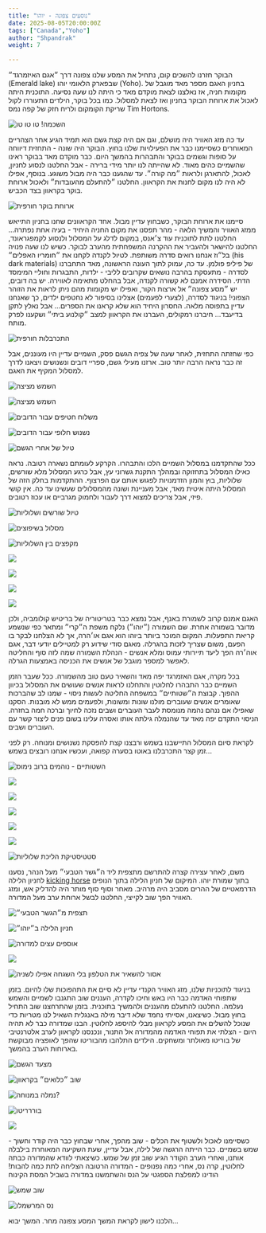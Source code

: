 ```yaml
---
title: "נוסעים צפונה - יוהו"
date: 2025-08-05T20:00:00Z
tags: ["Canada","Yoho"]
author: "Shpandrak"
weight: 7

---
```


הבוקר חזרנו להשכים קום, נתחיל את המסע שלנו צפונה דרך ״אגם האיזמרגד״ (Emerald lake) שבפארק הלאומי יוהו (Yoho). בחניון האגם מספר מאד מוגבל של מקומות חניה, אז נאלצנו לצאת מוקדם מאד כי היתה לנו שעה נסיעה. התוכנית היתה לאכול את ארוחת הבוקר בחניון ואז לצאת למסלול. כמו בכל בוקר, הילדים התעוררו לקול שריקת הקומקום ולריח חזק של קפה נמס Tim Hortons.

![](goodMorning.jpg "השכמה! טו טו טו")

עד כה מזג האוויר היה מושלם, וגם אם היה קצת גשם הוא תמיד הגיע אחר הצהריים המאוחרים כשסיימנו כבר את הפעילויות שלנו בחוץ. הבוקר היה שונה - התחזית דיווחה על סופות וגשמים בבוקר והתבהרות בהמשך היום. כבר מוקדם מאד בבוקר ראינו שהשמיים כהים מאוד. לא שהייתה לנו יותר מידי ברירה - אבל החלטנו לנסוע לחניון, לאכול, להתארגן ולראות ״מה קורה״. עד שהגענו כבר היה מבול משוגע. בנוסף, אפילו לא היה לנו מקום לחנות את הקראוון. החלטנו ״להתעלם מהעובדות״ ולאכול ארוחת בוקר בקראוון בצד הכביש.

![](breakfastRain.jpg "ארוחת בוקר חורפית")

סיימנו את ארוחת הבוקר, כשבחוץ עדיין מבול. אחד הקראוונים שחנו בחניון התייאש ממזג האוויר והמשיך הלאה - מהר תפסנו את מקום החניה היחיד - בעיה אחת נפתרה... החלטנו לתת לתוכנית עוד צ׳אנס, במקום לדלג על המסלול ולנסוע לקמפגראונד, החלטנו להישאר ולהעביר את ההקרנה המשפחתית מהערב לבוקר. כשיש לנו שעה פנויה בל״וז אנחנו רואים סדרה משותפת. לטיול לקנדה לקחנו את ״חומריו האפלים״ (his dark materials) של פיליפ פולמן. עד כה, עמוק לתוך העונה הראשונה, מאד התחברנו לסדרה - מתעסקת בהרבה נושאים שקרובים לליבי - ילדות, התבגרות וחוליי המימסד הדתי. הסידרה אמנם לא קשורה לקנדה, אבל בהחלט מתאימה לאווירה. יש בה דובים, יש ״מסע צפונה״ אל ארצות הקור, ואפילו יש מקומות מהם ניתן לראות את הזוהר הצפוני! בניגוד לסדרה, (לצערי לפעמים) אצלינו בסיפור לא נחטפים ילדים, כך שאנחנו עדיין בתפוסה מלאה.  החסרון היחיד הוא שלא קראנו את הספרים... אבל נאלץ לתקן בדיעבד... חיברנו רמקולים, העברנו את הקראוון למצב ״קולנוע ביתי״ ושקענו לפרק מותח.

![](raindyCuddling.jpg "התכרבלות חורפית")

כפי שחזתה התחזית, לאחר שעה של צפיה הגשם פסק, השמיים עדיין היו מעוננים, אבל זה כבר נראה הרבה יותר טוב. ארזנו מעילי גשם, ספריי דובים ונשנושים ויצאנו לדרך למסלול המקיף את האגם.

![](emerlad1.jpg "השמש מציצה")

![](emerald2.jpg "השמש מציצה")

![](emeraldBearWarning.jpg "משלוח חטיפים עבור הדובים")

![](emeraldBerries.jpg "נשנוש חלופי עבור הדובים")

![](emeraldWetLeaves.jpg "טיול של אחרי הגשם")

ככל שהתקדמנו במסלול השמיים הלכו והתבהרו. הקרקע לעומתם נשארה רטובה. נראה כאילו המסלול בתחזוקה ובמהלך התקנת גשרוני עץ, אבל כרגע המסלול מלא שורשים, שלוליות, בוץ והמון הזדמנויות לפגוש אותם עם הפרצוף. ההתקדמות בחלק הזה של המסלול היתה איטית מאד, אבל מעניינת ושונה מהמסלולים שעשינו עד כה. אין קושי פיזי, אבל צריכים למצוא דרך לעבור ולחמוק מגרביים או עכוז רטובים.

![](emeraldRoots.jpg "טיול שורשים ושלוליות")

![](emeraldNemala.jpg "מסלול בשיפוצים")

![](emeraldPuddle.jpg "מקפצים בין השלוליות")

![](emeraldPitim.jpg)

![](emeraldPitim2.jpg)

![](emeraldFamily.jpg)

![](emeraldPano.jpg)

האגם אמנם קרוב לשמורת באנף, אבל נמצא כבר בטריטוריה של בריטיש קולומביה, ולכן מדובר בשמורה אחרת. שם השמורה (״יוהו״) נלקח משפת ה״קרי״ ומתאר כפי שנשמע קריאת התפעלות. המקום המוכר ביותר ביוהו הוא אגם או׳הרה, אך לא הצלחנו לבקר בו הפעם, משום שצריך לזכות בהגרלה. מאגם סודי שידוע רק למטיילים יודעי דבר, אגם אוה׳רה הפך ליעד תיירותי עמוס ומלא אנשים - הנהלת השמורה שמה לזה סוף והחליטה לאפשר למספר מוגבל של אנשים את הכניסה באמצעות הגרלה.

בכל מקרה, אגם האזמרגד יפה מאד והשאיר טעם טוב מהשמורה. ככל שעבר הזמן השמיים כבר התבהרו לחלוטין והתחלנו לראות אנשים שעושים את המסלול בכיוון ההפוך. קבוצת ה״שטותיים״ במשפחה החליטה לעשות ניסוי - שמנו לב שהברכות שאומרים אנשים שעוברים מולנו שונות ומשונות, ולפעמים ממש לא מובנות. הסקנו שאפילו אם ננהם נהמה מנומסת לעבר העוברים ושבים נזכה לחיוך וברכה חמה בחזרה. הניסוי התקדם יפה מאד עד שהנמלה גילתה אותו ואסרה עלינו בשום פנים ליצור קשר עם העוברים ושבים.

לקראת סיום המסלול התיישבנו בשמש ורבצנו קצת להפסקת נשנושים ומנוחה. רק לפני זמן קצר התכרבלנו באוטו בסערה קפואה, ועכשיו אנחנו רובצים בשמש...

![](emeraldShtut.jpg "השטותיים - נוהמים ברוב נימוס")

![](emeraldKids.jpg)

![](emeraldSunny1.jpg)

![](emeraldSunny2.jpg)

![](emeraldSunny3.jpg)

![](emeraldSunny4.jpg)

![](emeraldStats.jpg "סטטיסטיקת הליכת שלוליות")

משם, לאחר עצירה קצרה להתרשם מתצפית ליד ה״גשר הטבעי״ מעל הנהר, נסענו לחניון הלילה [kicking horse](https://parks.canada.ca/pn-np/bc/yoho/activ/camping/avantpays-frontcountry#kickinghorse) בתוך שמורת יוהו. המיקום של חניון הלילה בתוך הנופים הדרמאטיים של ההרים מסביב היה מרהיב. מאחר וסוף סוף מותר היה להדליק אש, ומזג האוויר הפך שוב לקייצי, החלטנו לבשל ארוחת ערב מעל המדורה.

![](naturalBridge.jpg "תצפית מ״הגשר הטבעי״")

![](yohoCampground1.jpg "חניון הלילה ב״יוהו״")

![](yohoCampground2.jpg "אוספים עצים למדורה")

![](yohoCampground3.jpg)

![](yohoCampground4.jpg "אסור להשאיר את הטלפון בלי השגחה אפילו לשניה")

בניגוד לתוכניות שלנו, מזג האוויר הקנדי עדיין לא סיים את התהפוכות שלו להיום. בזמן שתפוחי האדמה כבר היו באש וחיכו לקדרה, העננים שוב התגנבו לשמיים והשמש נעלמה. החלטנו להתעלם מהעננים ולהמשיך בתוכנית. בזמן שהתרחצנו שוב התחיל בחוץ מבול. כשיצאנו, אסייתי נחמד שלא דיבר מילה באנגלית השאיל לנו מטריות כדי שנוכל להשלים את המסע לקראוון מבלי להיספג לחלוטין. הבנו שמדורה כבר לא תהיה היום - הצלתי את תפוחי האדמה מהמדורה אל התנור, ונכנסנו לקראוון לערב אלטרנטיבי של בוריטו מאולתר ומשחקים. הילדים התלהבו מהבוריטו שהפך לאופציה מבוקשת בארוחות הערב בהמשך. 

![](yohoRainWalk.jpg "מצעד הגשם")

![](yohoCampground5.jpg "שוב ״כלואים״ בקראוון")

![](yohoNemalaDesert.jpg "נמלה במנוחה?")

![](yohoDinner1.jpg "בוררריטו")

![](yohoDinner2.jpg)

כשסיימנו לאכול ולשטוף את הכלים - שוב מהפך, אחרי שבחוץ כבר היה קודר וחשוך - שמש בשמיים. כבר הייתה הרגשה של לילה, אבל עדיין, שעת השקיעה המאוחרת בילבלה אותנו, ואחרי הערב הקודר הגיע שוב זמן של שמש. כשיצאתי לוודא שהמדורה כבתה לחלוטין, קרה נס, אחרי כמה נפנופים - המדורה הרטובה הצליחה לתת כמה להבות! הודינו למפלצת הספגטי על הנס והשתמשנו במדורה בשביל המסת הקינוח

![](yohoSunAfter.jpg "שוב שמש")

![](yohoMarshmallows.jpg "נס המרשמלו")

הלכנו לישון לקראת המשך המסע צפונה מחר. המשך יבוא...
